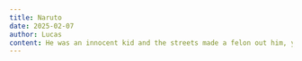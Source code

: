 ```yaml
---
title: Naruto
date: 2025-02-07
author: Lucas
content: He was an innocent kid and the streets made a felon out him, yeah
---
```

